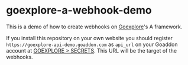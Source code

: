 # goexplore-a-webhook-demo

This is a demo of how to create webhooks on [Goexplore](https://goaddon.com/en/addons/5bb227d283c3360abe01e036)'s A framework.

If you install this repository on your own website you should register `https://goexplore-api-demo.goaddon.com` as `api_url` on your Goaddon account at [GOEXPLORE > SECRETS](https://goaddon.com/en/addons/5bb227d283c3360abe01e036/manage#page=secrets). This URL will be the target of the webhooks.
